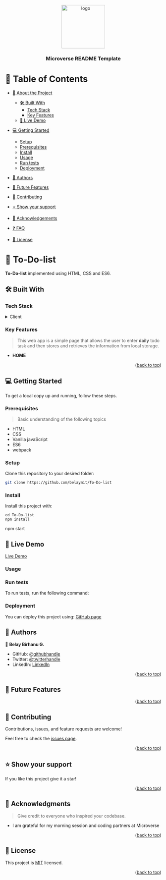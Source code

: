 <a name="readme-top"></a>

<!--
HOW TO USE:
This is an example of how you may give instructions on setting up your project locally.

Modify this file to match your project and remove sections that don't apply.

REQUIRED SECTIONS:
- Table of Contents
- About the Project
  - Built With
  - Live Demo
- Getting Started
- Authors
- Future Features
- Contributing
- Show your support
- Acknowledgements
- License

After you're finished please remove all the comments and instructions!
-->

<div align="center">

  <img src="Images/murple_logo.png" alt="logo" width="140"  height="auto" />
  <br/>

  <h3><b>Microverse README Template</b></h3>

</div>

<!-- TABLE OF CONTENTS -->

# 📗 Table of Contents

- [📖 About the Project](#about-project)
  - [🛠 Built With](#built-with)
    - [Tech Stack](#tech-stack)
    - [Key Features](#key-features)
  - [🚀 Live Demo](#live-demo)
  
- [💻 Getting Started](#getting-started)
  - [Setup](#setup)
  - [Prerequisites](#prerequisites)
  - [Install](#install)
  - [Usage](#usage)
  - [Run tests](#run-tests)
  - [Deployment](#triangular_flag_on_post-deployment)
- [👥 Authors](#authors)
- [🔭 Future Features](#future-features)
- [🤝 Contributing](#contributing)
- [⭐️ Show your support](#support)
- [🙏 Acknowledgements](#acknowledgements)
- [❓ FAQ](#faq)
- [📝 License](#license)

<!-- PROJECT DESCRIPTION -->

# 📖 To-Do-list <a name="about-project"></a>

<!-- > Describe your project in 1 or 2 sentences. -->

**To-Do-list**  implemented using HTML, CSS and ES6.


## 🛠 Built With <a name="built-with"></a>

### Tech Stack <a name="tech-stack"></a>

<details>
  <summary>Client</summary>
  <ul>
    <li><a href="#">ES6</a></li>
  </ul>
</details>

<!-- Features -->

### Key Features <a name="key-features"></a>

> This web app is a simple page that allows the user to enter **daily** todo task and then stores and retrieves the information from local storage.

- **HOME**


<p align="right">(<a href="#readme-top">back to top</a>)</p>

<!-- LIVE DEMO -->

<!-- ## 🚀 Live Demo <a name="live-demo"></a> -->

<!-- ## Video Description <a name="video-description"></a> -->


## 💻 Getting Started <a name="getting-started"></a>

To get a local copy up and running, follow these steps.

### Prerequisites

> Basic understanding of the following topics

- HTML
- CSS
- Vanilla javaScript
- ES6
- webpack


### Setup

Clone this repository to your desired folder:
```sh
git clone https://github.com/belaymit/To-Do-list
```

### Install

Install this project with:
```
cd To-Do-list
npm install
```
npm start

## 🔭 Live Demo <a name="future-features"></a>
[Live Demo](https://belaymit.github.io/ES6-To-do-List/dist/)
### Usage


### Run tests

To run tests, run the following command:

### Deployment

You can deploy this project using: [GitHub page](https://pages.github.com/)

## 👥 Authors <a name="authors"></a>

👤 **Belay Birhanu G.**

- GitHub: [@githubhandle](https://github.com/belaymit?tab=repositories)
- Twitter: [@twitterhandle](https://twitter.com/2belamit)
- LinkedIn: [LinkedIn](https://www.linkedin.com/in/belay-birhanu-144ba714b/)



<p align="right">(<a href="#readme-top">back to top</a>)</p>

<!-- FUTURE FEATURES -->

## 🔭 Future Features <a name="future-features"></a>

<p align="right">(<a href="#readme-top">back to top</a>)</p>

<!-- CONTRIBUTING -->

## 🤝 Contributing <a name="contributing"></a>

Contributions, issues, and feature requests are welcome!

Feel free to check the [issues page](https://github.com/belaymit/To-Do-list/issues).

<p align="right">(<a href="#readme-top">back to top</a>)</p>

<!-- SUPPORT -->

## ⭐️ Show your support <a name="support"></a>

If you like this project give it a star!

<p align="right">(<a href="#readme-top">back to top</a>)</p>

<!-- ACKNOWLEDGEMENTS -->

## 🙏 Acknowledgments <a name="acknowledgements"></a>

> Give credit to everyone who inspired your codebase.

- I am grateful for my morning session and coding partners at Microverse
<p align="right">(<a href="#readme-top">back to top</a>)</p>

<!-- FAQ (optional) -->

<!-- ## ❓ FAQ <a name="faq"></a> -->


<!-- LICENSE -->

## 📝 License <a name="license"></a>

This project is [MIT](./LICENSE) licensed.

<p align="right">(<a href="#readme-top">back to top</a>)</p>